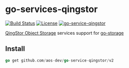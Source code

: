 # go-services-qingstor

[![Build Status](https://github.com/aos-dev/go-service-qingstor/workflows/Unit%20Test/badge.svg?branch=master)](https://github.com/aos-dev/go-service-qingstor/actions?query=workflow%3A%22Unit+Test%22)
[![License](https://img.shields.io/badge/license-apache%20v2-blue.svg)](https://github.com/Xuanwo/storage/blob/master/LICENSE)
[![go-service-qingstor](https://img.shields.io/matrix/go-service-qingstor:aos.dev.svg?server_fqdn=chat.aos.dev&label=%23go-service-qingstor%3Aaos.dev&logo=matrix)](https://matrix.to/#/#go-service-qingstor:aos.dev)

[QingStor Object Storage](https://www.qingcloud.com/products/objectstorage/) services support for [go-storage](https://github.com/aos-dev/go-storage)

## Install

```go
go get github.com/aos-dev/go-service-qingstor/v2
```
